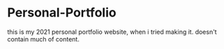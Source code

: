 # Personal-Portfolio
this is my 2021 personal portfolio website, when i tried making it. doesn't contain much of content.
